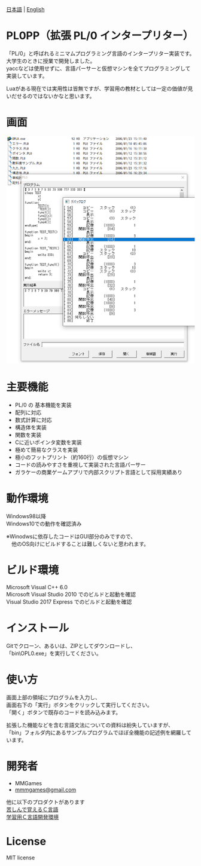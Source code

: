 
[日本語](README.md) | [English](README.en.md)

# PL0PP（拡張 PL/0 インタープリター）
 
「PL/0」と呼ばれるミニマムプログラミング言語のインタープリター実装です。  
大学生のときに授業で開発しました。  
yaccなどは使用せずに、言語パーサーと仮想マシンを全てプログラミングして実装しています。  
  
Luaがある現在では実用性は皆無ですが、学習用の教材としては一定の価値が見いだせるのではないかなと思います。  
 
# 画面
 
![screen](README.png)
 
# 主要機能
 
* PL/0 の 基本機能を実装
* 配列に対応
* 数式計算に対応
* 構造体を実装
* 関数を実装
* Cに近いポインタ変数を実装
* 極めて簡易なクラスを実装
* 極小のフットプリント（約160行）の仮想マシン
* コードの読みやすさを重視して実装された言語パーサー
* ガラケーの商業ゲームアプリで内部スクリプト言語として採用実績あり 
 
# 動作環境

Windows98以降  
Windows10での動作を確認済み  
  
※Winodwsに依存したコードはGUI部分のみですので、  
　他のOS向けにビルドすることは難しくないと思われます。  
 
# ビルド環境

Microsoft Visual C++ 6.0  
Microsoft Visual Studio 2010 でのビルドと起動を確認  
Visual Studio 2017 Express でのビルドと起動を確認  
 
# インストール
 
 Gitでクローン、あるいは、ZIPとしてダウンロードし、  
「bin\OPL0.exe」を実行してください。  
 
# 使い方

画面上部の領域にプログラムを入力し、  
画面右下の「実行」ボタンをクリックして実行してください。  
「開く」ボタンで既存のコードを読み込みます。  
  
拡張した機能などを含む言語文法についての資料は紛失していますが、  
「bin」フォルダ内にあるサンプルプログラムでほぼ全機能の記述例を網羅しています。  

# 開発者
 
* MMGames
* mmmgames@gmail.com

他に以下のプロダクトがあります  
[苦しんで覚えるＣ言語](https://9cguide.appspot.com/)  
[学習用Ｃ言語開発環境](https://forest.watch.impress.co.jp/library/software/gakucgengo/)  
 
# License

MIT license  
